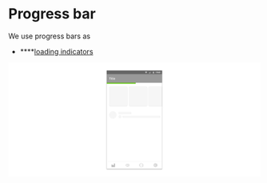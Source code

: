 # Progress bar

We use progress bars as

* \*\*\*\*[loading indicators](../../feedback-scenarios/loading-indicator.md)

![](../../../../.gitbook/assets/android_progressbar.jpg)

